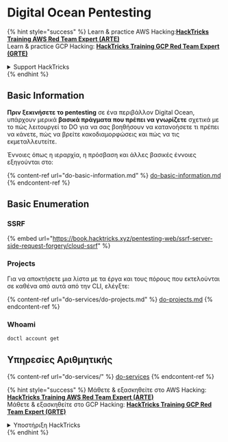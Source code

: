 # Digital Ocean Pentesting

{% hint style="success" %}
Learn & practice AWS Hacking:<img src="../../.gitbook/assets/image (1).png" alt="" data-size="line">[**HackTricks Training AWS Red Team Expert (ARTE)**](https://training.hacktricks.xyz/courses/arte)<img src="../../.gitbook/assets/image (1).png" alt="" data-size="line">\
Learn & practice GCP Hacking: <img src="../../.gitbook/assets/image (2).png" alt="" data-size="line">[**HackTricks Training GCP Red Team Expert (GRTE)**<img src="../../.gitbook/assets/image (2).png" alt="" data-size="line">](https://training.hacktricks.xyz/courses/grte)

<details>

<summary>Support HackTricks</summary>

* Check the [**subscription plans**](https://github.com/sponsors/carlospolop)!
* **Join the** 💬 [**Discord group**](https://discord.gg/hRep4RUj7f) or the [**telegram group**](https://t.me/peass) or **follow** us on **Twitter** 🐦 [**@hacktricks\_live**](https://twitter.com/hacktricks\_live)**.**
* **Share hacking tricks by submitting PRs to the** [**HackTricks**](https://github.com/carlospolop/hacktricks) and [**HackTricks Cloud**](https://github.com/carlospolop/hacktricks-cloud) github repos.

</details>
{% endhint %}

## Basic Information

**Πριν ξεκινήσετε το pentesting** σε ένα περιβάλλον Digital Ocean, υπάρχουν μερικά **βασικά πράγματα που πρέπει να γνωρίζετε** σχετικά με το πώς λειτουργεί το DO για να σας βοηθήσουν να κατανοήσετε τι πρέπει να κάνετε, πώς να βρείτε κακοδιαμορφώσεις και πώς να τις εκμεταλλευτείτε.

Έννοιες όπως η ιεραρχία, η πρόσβαση και άλλες βασικές έννοιες εξηγούνται στο:

{% content-ref url="do-basic-information.md" %}
[do-basic-information.md](do-basic-information.md)
{% endcontent-ref %}

## Basic Enumeration

### SSRF

{% embed url="https://book.hacktricks.xyz/pentesting-web/ssrf-server-side-request-forgery/cloud-ssrf" %}

### Projects

Για να αποκτήσετε μια λίστα με τα έργα και τους πόρους που εκτελούνται σε καθένα από αυτά από την CLI, ελέγξτε:

{% content-ref url="do-services/do-projects.md" %}
[do-projects.md](do-services/do-projects.md)
{% endcontent-ref %}

### Whoami
```bash
doctl account get
```
## Υπηρεσίες Αριθμητικής

{% content-ref url="do-services/" %}
[do-services](do-services/)
{% endcontent-ref %}

{% hint style="success" %}
Μάθετε & εξασκηθείτε στο AWS Hacking:<img src="../../.gitbook/assets/image (1).png" alt="" data-size="line">[**HackTricks Training AWS Red Team Expert (ARTE)**](https://training.hacktricks.xyz/courses/arte)<img src="../../.gitbook/assets/image (1).png" alt="" data-size="line">\
Μάθετε & εξασκηθείτε στο GCP Hacking: <img src="../../.gitbook/assets/image (2).png" alt="" data-size="line">[**HackTricks Training GCP Red Team Expert (GRTE)**<img src="../../.gitbook/assets/image (2).png" alt="" data-size="line">](https://training.hacktricks.xyz/courses/grte)

<details>

<summary>Υποστήριξη HackTricks</summary>

* Ελέγξτε τα [**σχέδια συνδρομής**](https://github.com/sponsors/carlospolop)!
* **Εγγραφείτε στην** 💬 [**ομάδα Discord**](https://discord.gg/hRep4RUj7f) ή στην [**ομάδα telegram**](https://t.me/peass) ή **ακολουθήστε** μας στο **Twitter** 🐦 [**@hacktricks\_live**](https://twitter.com/hacktricks\_live)**.**
* **Μοιραστείτε κόλπα hacking υποβάλλοντας PRs στα** [**HackTricks**](https://github.com/carlospolop/hacktricks) και [**HackTricks Cloud**](https://github.com/carlospolop/hacktricks-cloud) github repos.

</details>
{% endhint %}
